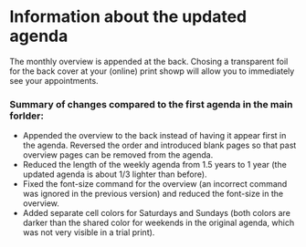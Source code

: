 # Information about the updated agenda

The monthly overview is appended at the back. Chosing a transparent foil for the back cover at your (online) print showp will allow you to immediately see your appointments. 

### Summary of changes compared to the first agenda in the main forlder: 
* Appended the overview to the back instead of having it appear first in the agenda. Reversed the order and introduced blank pages so that past overview pages can be removed from the agenda. 
* Reduced the length of the weekly agenda from 1.5 years to 1 year (the updated agenda is about 1/3 lighter than before). 
* Fixed the font-size command for the overview (an incorrect command was ignored in the previous version) and reduced the font-size in the overview. 
* Added separate cell colors for Saturdays and Sundays (both colors are darker than the shared color for weekends in the original agenda, which was not very visible in a trial print). 




